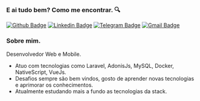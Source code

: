 ### E ai tudo bem? Como me encontrar. :mag:

[![Github Badge](https://img.shields.io/badge/-Github-000?style=flat-square&logo=Github&logoColor=white&link=https://github.com/edvaldolima)](https://github.com/edvaldolima)
[![Linkedin Badge](https://img.shields.io/badge/-LinkedIn-blue?style=flat-square&logo=Linkedin&logoColor=white&link=https://www.linkedin.com/in/edvaldo-slima/)](https://www.linkedin.com/in/edvaldolima/)
[![Telegram Badge](https://img.shields.io/badge/-Telegram-1ca0f1?style=flat-square&labelColor=1ca0f1&logo=telegram&logoColor=white&link=https://t.me/edvaldolima)](https://t.me/edvaldolima)
[![Gmail Badge](https://img.shields.io/badge/-Gmail-c14438?style=flat-square&logo=Gmail&logoColor=white&link=mailto:edvaldojunodi@gmail.com)](mailto:edvaldojunodi@gmail.com)

### Sobre mim.

Desenvolvedor Web e Mobile.
  
- Atuo com tecnologias como Laravel, AdonisJs, MySQL, Docker, NativeScript, VueJs. 
- Desafios sempre são bem vindos, gosto de aprender novas tecnologias e aprimorar os conhecimentos.
- Atualmente estudando mais a fundo as tecnologias da stack.

<!--

Here are some ideas to get you started:

- 🔭 I’m currently working on ...
- 🌱 I’m currently learning ...
- 👯 I’m looking to collaborate on ...
- 🤔 I’m looking for help with ...
- 💬 Ask me about ...
- 📫 How to reach me: ...
- 😄 Pronouns: ...
- ⚡ Fun fact: ...
-->
